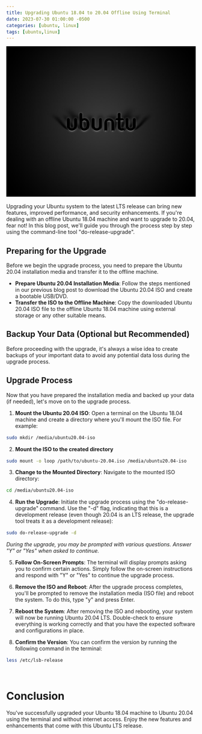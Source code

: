 ```yaml
---
title: Upgrading Ubuntu 18.04 to 20.04 Offline Using Terminal
date: 2023-07-30 01:00:00 -0500
categories: [ubuntu, linux]
tags: [ubuntu,linux]
---
```


<img src="/assets/img/posts/2023/ubuntu_offline_upgrade/ubuntu_offline_upgrade.jpg" alt="Upgrading Ubuntu 18.04 to 20.04 Offline Using Terminal" style="height:400px; width:600px;" />


Upgrading your Ubuntu system to the latest LTS release can bring new features, improved performance, and security enhancements. If you're dealing with an offline Ubuntu 18.04 machine and want to upgrade to 20.04, fear not! In this blog post, we'll guide you through the process step by step using the command-line tool "do-release-upgrade".

## Preparing for the Upgrade

Before we begin the upgrade process, you need to prepare the Ubuntu 20.04 installation media and transfer it to the offline machine.

- **Prepare Ubuntu 20.04 Installation Media**: Follow the steps mentioned in our previous blog post to download the Ubuntu 20.04 ISO and create a bootable USB/DVD.<br>
- **Transfer the ISO to the Offline Machine**: Copy the downloaded Ubuntu 20.04 ISO file to the offline Ubuntu 18.04 machine using external storage or any other suitable means.<br>


## Backup Your Data (Optional but Recommended)

Before proceeding with the upgrade, it's always a wise idea to create backups of your important data to avoid any potential data loss during the upgrade process.

## Upgrade Process

Now that you have prepared the installation media and backed up your data (if needed), let's move on to the upgrade process.

1. **Mount the Ubuntu 20.04 ISO**: Open a terminal on the Ubuntu 18.04 machine and create a directory where you'll mount the ISO file. For example:
```bash
sudo mkdir /media/ubuntu20.04-iso
```

2. **Mount the ISO to the created directory**
```bash
sudo mount -o loop /path/to/ubuntu-20.04.iso /media/ubuntu20.04-iso
```

3. **Change to the Mounted Directory**: Navigate to the mounted ISO directory:
```bash
cd /media/ubuntu20.04-iso
```

4. **Run the Upgrade**: Initiate the upgrade process using the "do-release-upgrade" command. Use the "-d" flag, indicating that this is a development release (even though 20.04 is an LTS release, the upgrade tool treats it as a development release):
```bash
sudo do-release-upgrade -d
```
*During the upgrade, you may be prompted with various questions. Answer "Y" or "Yes" when asked to continue.*

5. **Follow On-Screen Prompts**: The terminal will display prompts asking you to confirm certain actions. Simply follow the on-screen instructions and respond with "Y" or "Yes" to continue the upgrade process.

6. **Remove the ISO and Reboot**: After the upgrade process completes, you'll be prompted to remove the installation media (ISO file) and reboot the system. To do this, type "y" and press Enter.

7. **Reboot the System**: After removing the ISO and rebooting, your system will now be running Ubuntu 20.04 LTS. Double-check to ensure everything is working correctly and that you have the expected software and configurations in place.

8. **Confirm the Version**: You can confirm the version by running the following command in the terminal:
```bash
less /etc/lsb-release
```

<br>

# Conclusion
You've successfully upgraded your Ubuntu 18.04 machine to Ubuntu 20.04 using the terminal and without internet access. Enjoy the new features and enhancements that come with this Ubuntu LTS release.



